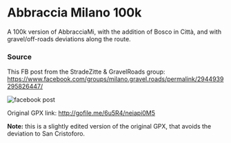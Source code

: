 # Abbraccia Milano 100k

A 100k version of AbbracciaMi, with the addition of Bosco in Città, and with gravel/off-roads deviations along the route.

### Source

This FB post from the StradeZitte & GravelRoads group: https://www.facebook.com/groups/milano.gravel.roads/permalink/2944939295826447/

![facebook post](https://user-images.githubusercontent.com/474311/101294854-5fa6bc80-381a-11eb-93c5-a34e5d14afbc.png)

Original GPX link: http://gofile.me/6u5R4/neiapi0M5

**Note:** this is a slightly edited version of the original GPX, that avoids the deviation to San Cristoforo.
